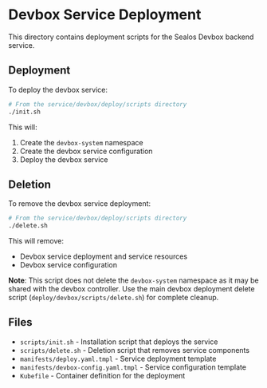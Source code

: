 # Devbox Service Deployment

This directory contains deployment scripts for the Sealos Devbox backend service.

## Deployment

To deploy the devbox service:

```bash
# From the service/devbox/deploy/scripts directory
./init.sh
```

This will:
1. Create the `devbox-system` namespace
2. Create the devbox service configuration
3. Deploy the devbox service

## Deletion

To remove the devbox service deployment:

```bash
# From the service/devbox/deploy/scripts directory
./delete.sh
```

This will remove:
- Devbox service deployment and service resources
- Devbox service configuration

**Note**: This script does not delete the `devbox-system` namespace as it may be shared with the devbox controller. Use the main devbox deployment delete script (`deploy/devbox/scripts/delete.sh`) for complete cleanup.

## Files

- `scripts/init.sh` - Installation script that deploys the service
- `scripts/delete.sh` - Deletion script that removes service components
- `manifests/deploy.yaml.tmpl` - Service deployment template
- `manifests/devbox-config.yaml.tmpl` - Service configuration template
- `Kubefile` - Container definition for the deployment